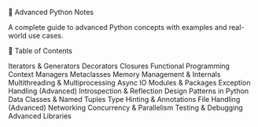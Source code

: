 🚀 Advanced Python Notes

A complete guide to advanced Python concepts with examples and real-world use cases.

📌 Table of Contents

Iterators & Generators
Decorators
Closures
Functional Programming
Context Managers
Metaclasses
Memory Management & Internals
Multithreading & Multiprocessing
Async IO
Modules & Packages
Exception Handling (Advanced)
Introspection & Reflection
Design Patterns in Python
Data Classes & Named Tuples
Type Hinting & Annotations
File Handling (Advanced)
Networking
Concurrency & Parallelism
Testing & Debugging
Advanced Libraries
